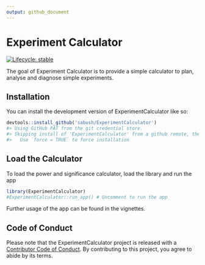 ```yaml
---
output: github_document
---
```


<!-- README.md is generated from README.Rmd. Please edit that file -->



# Experiment Calculator

<!-- badges: start -->
[![Lifecycle: stable](https://img.shields.io/badge/lifecycle-stable-brightgreen.svg)](https://lifecycle.r-lib.org/articles/stages.html#stable)
<!-- badges: end -->

The goal of Experiment Calculator is to provide a simple calculator to plan, analyse and diagnose simple experiments.

## Installation

You can install the development version of ExperimentCalculator like so:


``` r
devtools::install_github('sabush/ExperimentCalculator')
#> Using GitHub PAT from the git credential store.
#> Skipping install of 'ExperimentCalculator' from a github remote, the SHA1 (8339664c) has not changed since last install.
#>   Use `force = TRUE` to force installation
```

## Load the Calculator

To load the power and significance calculator, load the library and run the app


``` r
library(ExperimentCalculator)
#ExperimentCalculator::run_app() # Uncomment to run the app
```

Further usage of the app can be found in the vignettes.

## Code of Conduct
  
Please note that the ExperimentCalculator project is released with a [Contributor Code of Conduct](https://contributor-covenant.org/version/2/1/CODE_OF_CONDUCT.html). By contributing to this project, you agree to abide by its terms.
